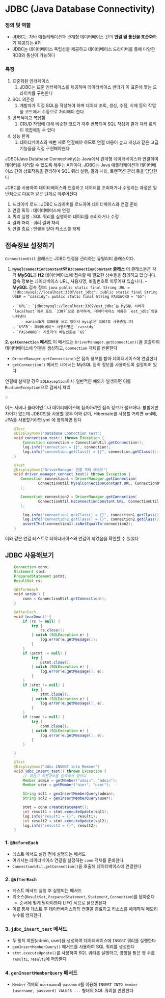 # JDBC (Java Database Connectivity)

### **정의 및 역할**

- JDBC는 자바 애플리케이션과 관계형 데이터베이스 간의 **연결 및 통신을 표준화**하기 제공되는 API
- JDBC는 데이터베이스 독립성을 제공하고 데이터베이스 드라이버를 통해 다양한 RDB와 통신이 가능하다

### **특징**

1. 표준화된 인터페이스
   1. JDBC는 표준 인터페이스를 제공하며 데이터베이스 벤더가 이 표준에 맞는 드라이버를 구현한다
2. SQL 의존성
   1. 개발자가 직접 SQL을 작성해야 하며 데이터 조회, 생성, 수정, 삭제 등의 작업을 코드에서 수동으로 처리해야 한다
3. 반복적이고 복잡함
   1. CRUD 작업에 대해 비슷한 코드가 자주 반복되며 SQL 작성과 결과 처리 로직이 복잡해질 수 있다
4. 성능 한계
   1. 데이터베이스와 매번 새로 연결해야 하므로 연결 비용이 높고 캐싱과 같은 고급 기능들을 직접 구현해야한다

JDBC(Java Database Connectivity)는 Java에서 관계형 데이터베이스와 연결하여 데이터를 처리할 수 있도록 해주는 API이다. JDBC는 Java 애플리케이션과 데이터베이스 간의 상호작용을 관리하며 SQL 쿼리 실행, 결과 처리, 트랜잭션 관리 등을 담당한다

JDBC를 사용하여 데이터베이스와 연결하고 데이터를 조회하거나 수정하는 과정은 일반적으로 다음과 같은 단계로 이루어진다

1. 드라이버 로드 : JDBC 드라이버를 로드하여 데이터베이스와 연결 준비
2. 연결 획득 : 데이터베이스에 연결
3. 쿼리 실행 : SQL 쿼리를 실행하여 데이터를 조회하거나 수정
4. 결과 처리 : 쿼리 결과 처리
5. 연결 종료 : 연결을 닫아 리소스를 해제

## 접속정보 설정하기

`ConnectionUtil` 클래스는 JDBC 연결을 관리하는 유틸리티 클래스이다.

1.  **`MysqlConnectionConstant`와 `H2ConnectionConstant` 클래스**
    이 클래스들은 각각 **MySQL**과 **H2** 데이터베이스에 접속할 때 필요한 상수들을 정의하고 있습니다. 접속 정보는 데이터베이스 URL, 사용자명, 비밀번호로 이루어져 있습니다. - **MySQL** 접속 정보:
    `java
    public static final String URL = "jdbc:mysql://localhost:3307/est_jdbc";
    public static final String USER = "cassidy";
    public static final String PASSWORD = "65";
    `

        - `URL`: `jdbc:mysql://localhost:3307/est_jdbc`는 MySQL 서버가 `localhost`에서 포트 `3307`으로 동작하며, 데이터베이스 이름은 `est_jdbc`임을 나타낸다
            - mariadb가 3306을 쓰고 있어서 mysql은 3307로 사용중입니다
        - `USER`: 데이터베이스 사용자명은 `cassidy`
        - `PASSWORD`: 사용자의 비밀번호는 `65`

**2. `getConnection` 메서드**
이 메서드는 `DriverManager.getConnection()`을 호출하여 데이터베이스에 연결을 생성하고, `Connection` 객체를 반환한다

- `DriverManager.getConnection()`은 접속 정보를 받아 데이터베이스에 연결한다
- `getConnection()` 메서드 내에서는 MySQL 접속 정보를 사용하도록 설정되어 있다

연결에 실패할 경우 `SQLException`이나 일반적인 예외가 발생하면 이를 `RuntimeException`으로 감싸서 처리

<aside>
💡

어느 서버나 클라이언트나 데이터베이스에 접속하려면 접속 정보가 필요하다. 방법에만 차이가 있는데 JDBC만을 사용할 경우 이와 같이, Hibernate를 사용할 거라면 xml에, JPA를 사용할거라면 yml 에 정의하면 된다

</aside>

```java
    @Test
    @DisplayName("Database Connection Test")
    void connection_test() throws Exception {
        Connection connection = ConnectionUtil.getConnection();
        log.info("connection = {}", connection);
        log.info("connection.getClass() = {}", connection.getClass());
    }

    @Test
    @DisplayName("DriverManager 연결 객체 테스트")
    void driver_manager_connect_test() throws Exception {
       Connection connection1 = DriverManager.getConnection(
               ConnectionUtil.MysqlConnectionConstant.URL, ConnectionUtil.MysqlConnectionConstant.USER, ConnectionUtil.MysqlConnectionConstant.PASSWORD
       );

       Connection connection2 = DriverManager.getConnection(
               ConnectionUtil.H2ConnectionConstant.URL, ConnectionUtil.H2ConnectionConstant.USER, ConnectionUtil.H2ConnectionConstant.PASSWORD
       );

        log.info("connection1.getClass() = {}", connection1.getClass());
        log.info("connection2.getClass() = {}", connection2.getClass());
        assertThat(connection1).isNotEqualTo(connection2);
    }
```

이와 같은 연결 테스트로 데이터베이스와 연결이 되었음을 확인할 수 있었다

## JDBC 사용해보기

```java
    Connection conn;
    Statement stmt;
    PreparedStatement pstmt;
    ResultSet rs;

    @BeforeEach
    void setUp() {
        conn = ConnectionUtil.getConnection();
    }

    @AfterEach
    void tearDown() {
        if (rs != null) {
            try {
                rs.close();
            } catch (SQLException e) {
                log.error(e.getMessage());
            }
        }
        if (pstmt != null) {
            try {
                pstmt.close();
            } catch (SQLException e) {
                log.error(e.getMessage(), e);
            }
        }
        if (stmt != null) {
            try {
                stmt.close();
            } catch (SQLException e) {
                log.error(e.getMessage(), e);
            }
        }
        if (conn != null) {
            try {
                conn.close();
            } catch (SQLException e) {
                log.error(e.getMessage(), e);
            }
        }

    }
```

```java
    @Test
    @DisplayName("Jdbc INSERT into Member")
    void jdbc_insert_test() throws Exception {
        // 회원이 회원정보를 입력해서 받았다
        Member admin = getMember("admin", "admin");
        Member user = getMember("user", "user");

        String sql1 = genInsertMemberQuery(admin);
        String sql2 = genInsertMemberQuery(user);

        stmt = conn.createStatement();
        int result1 = stmt.executeUpdate(sql1);
        log.info("result1 = {}", result1);
        int result2 = stmt.executeUpdate(sql2);
        log.info("result2 = {}", result2);
    }
```

### 1. **`@BeforeEach`**

- 테스트 메서드 실행 전에 실행되는 메서드
- 여기서는 데이터베이스 연결을 설정하는 `conn` 객체를 준비한다
- `ConnectionUtil.getConnection()`을 호출해 데이터베이스에 연결한다

### 2. **`@AfterEach`**

- 테스트 메서드 실행 후 실행되는 메서드
- 리소스(`ResultSet`, `PreparedStatement`, `Statement`, `Connection`)를 닫아준다
  - 순서에 맞게 닫아야한다 LIFO 식으로 닫으면된다
- 이를 통해 테스트 후 데이터베이스와의 연결을 종료하고 리소스를 해제하여 메모리 누수를 방지한다

### 3. **`jdbc_insert_test` 메서드**

- 두 명의 회원(admin, user)을 생성하여 데이터베이스에 `INSERT` 쿼리를 실행한다
- `genInsertMemberQuery()` 메서드를 사용하여 SQL 쿼리를 생성한다
- `stmt.executeUpdate()`를 사용하여 SQL 쿼리를 실행하고, 영향을 받은 행 수를 `result1`, `result2`에 저장한다

### 4. **`genInsertMemberQuery` 메서드**

- `Member` 객체의 `username`과 `password`를 이용해 `INSERT INTO member (username, password) VALUES ...` 형태의 SQL 쿼리를 반환한다

